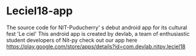 # Leciel18-app
The source code for NIT-Puducherry' s debut android app for its cultural fest 'Le ciel'
This android app is created by devlab, a team of enthusiastic student developers of Nit-py
check out our app here https://play.google.com/store/apps/details?id=com.devlab.nitpy.leciel18

